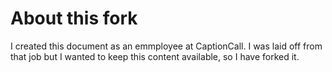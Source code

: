 # About this fork
I created this document as an emmployee at CaptionCall.  I was laid off from that job but I wanted to keep this content available, so I have forked it.
